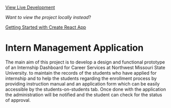 
[View Live Development](https://gallant-hermann-bb5bce.netlify.app/)

*Want to view the project locally instead*?

[Getting Started with Create React App](https://github.com/facebook/create-react-app/blob/main/packages/cra-template/template/README.md)

# Intern Management Application

The main aim of this project is to develop a design and functional prototype of an Internship Dashboard for Career Services at Northwest Missouri State University. to maintain the records of the students who have applied for internship and to help the students regarding the enrollment process by providing instruction manual and an application form which can be easily accessible by the students-on-students tab. Once done with the application the administration will be notified and the student can check for the status of approval.


